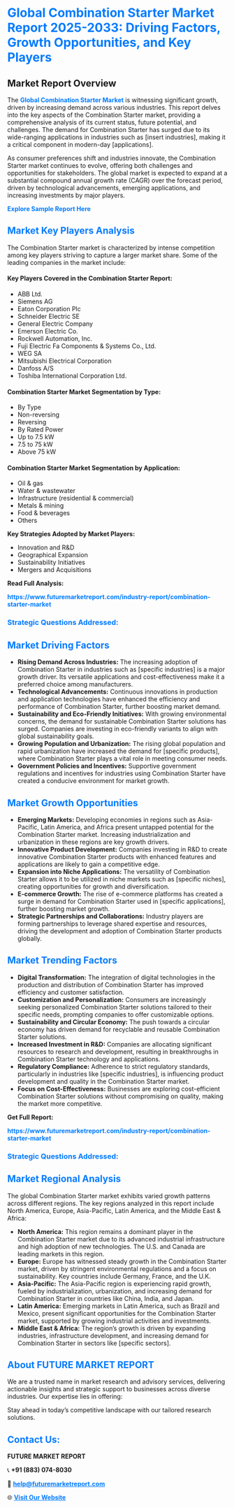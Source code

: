 <h1 style="color: #007BFF;">Global Combination Starter Market Report 2025-2033: Driving Factors, Growth Opportunities, and Key Players</h1>

<section id="overview">
<h2>Market Report Overview</h2>
<p>The <a href="https://www.futuremarketreport.com/industry-report/combination-starter-market" style="color: #007BFF; text-decoration: none;"><strong>Global Combination Starter Market</strong></a> is witnessing significant growth, driven by increasing demand across various industries. This report delves into the key aspects of the Combination Starter market, providing a comprehensive analysis of its current status, future potential, and challenges. The demand for Combination Starter has surged due to its wide-ranging applications in industries such as [insert industries], making it a critical component in modern-day [applications].</p>
<p>As consumer preferences shift and industries innovate, the Combination Starter market continues to evolve, offering both challenges and opportunities for stakeholders. The global market is expected to expand at a substantial compound annual growth rate (CAGR) over the forecast period, driven by technological advancements, emerging applications, and increasing investments by major players.</p>
</section>

<section id="overview">
<p><a href="https://www.futuremarketreport.com/request-sample/reportId=106801" style="color: #007BFF; text-decoration: none;"><strong>Explore Sample Report Here</strong></a></p>
</section>

<section id="key-players">
<h2 style="color: #007BFF;">Market Key Players Analysis</h2>
<p>The Combination Starter market is characterized by intense competition among key players striving to capture a larger market share. Some of the leading companies in the market include:</p>
<h4>Key Players Covered in the Combination Starter Report:</h4>
<ul><li>ABB Ltd.</li><li>Siemens AG</li><li>Eaton Corporation Plc</li><li>Schneider Electric SE</li><li>General Electric Company</li><li>Emerson Electric Co.</li><li>Rockwell Automation, Inc.</li><li>Fuji Electric Fa Components &amp; Systems Co., Ltd.</li><li>WEG SA</li><li>Mitsubishi Electrical Corporation</li><li>Danfoss A/S</li><li>Toshiba International Corporation Ltd.</li></ul>
<h4>Combination Starter Market Segmentation by Type:</h4>
<ul><li>By Type</li><li>Non-reversing</li><li>Reversing</li><li>By Rated Power</li><li>Up to 7.5 kW</li><li>7.5 to 75 kW</li><li>Above 75 kW</li></ul>

<h4>Combination Starter Market Segmentation by Application:</h4>
<ul><li>Oil &amp; gas</li><li>Water &amp; wastewater</li><li>Infrastructure (residential &amp; commercial)</li><li>Metals &amp; mining</li><li>Food &amp; beverages</li><li>Others</li></ul>
<p><strong>Key Strategies Adopted by Market Players:</strong></p>
<ul>
<li>Innovation and R&D</li>
<li>Geographical Expansion</li>
<li>Sustainability Initiatives</li>
<li>Mergers and Acquisitions</li>
</ul>
</section>

<section>
<p><strong>Read Full Analysis: </strong></p><a href="https://www.futuremarketreport.com/industry-report/combination-starter-market" style="color: #007BFF; text-decoration: none;"><strong>https://www.futuremarketreport.com/industry-report/combination-starter-market</strong></a>
<h3 style="color: #007BFF;">Strategic Questions Addressed:</h3>
</section>

<section id="driving-factors">
<h2 style="color: #007BFF;">Market Driving Factors</h2>
<ul>
<li><strong>Rising Demand Across Industries:</strong> The increasing adoption of Combination Starter in industries such as [specific industries] is a major growth driver. Its versatile applications and cost-effectiveness make it a preferred choice among manufacturers.</li>
<li><strong>Technological Advancements:</strong> Continuous innovations in production and application technologies have enhanced the efficiency and performance of Combination Starter, further boosting market demand.</li>
<li><strong>Sustainability and Eco-Friendly Initiatives:</strong> With growing environmental concerns, the demand for sustainable Combination Starter solutions has surged. Companies are investing in eco-friendly variants to align with global sustainability goals.</li>
<li><strong>Growing Population and Urbanization:</strong> The rising global population and rapid urbanization have increased the demand for [specific products], where Combination Starter plays a vital role in meeting consumer needs.</li>
<li><strong>Government Policies and Incentives:</strong> Supportive government regulations and incentives for industries using Combination Starter have created a conducive environment for market growth.</li>
</ul>
</section>

<section id="growth-opportunities">
<h2 style="color: #007BFF;">Market Growth Opportunities</h2>
<ul>
<li><strong>Emerging Markets:</strong> Developing economies in regions such as Asia-Pacific, Latin America, and Africa present untapped potential for the Combination Starter market. Increasing industrialization and urbanization in these regions are key growth drivers.</li>
<li><strong>Innovative Product Development:</strong> Companies investing in R&D to create innovative Combination Starter products with enhanced features and applications are likely to gain a competitive edge.</li>
<li><strong>Expansion into Niche Applications:</strong> The versatility of Combination Starter allows it to be utilized in niche markets such as [specific niches], creating opportunities for growth and diversification.</li>
<li><strong>E-commerce Growth:</strong> The rise of e-commerce platforms has created a surge in demand for Combination Starter used in [specific applications], further boosting market growth.</li>
<li><strong>Strategic Partnerships and Collaborations:</strong> Industry players are forming partnerships to leverage shared expertise and resources, driving the development and adoption of Combination Starter products globally.</li>
</ul>
</section>

<section id="trending-factors">
<h2 style="color: #007BFF;">Market Trending Factors</h2>
<ul>
<li><strong>Digital Transformation:</strong> The integration of digital technologies in the production and distribution of Combination Starter has improved efficiency and customer satisfaction.</li>
<li><strong>Customization and Personalization:</strong> Consumers are increasingly seeking personalized Combination Starter solutions tailored to their specific needs, prompting companies to offer customizable options.</li>
<li><strong>Sustainability and Circular Economy:</strong> The push towards a circular economy has driven demand for recyclable and reusable Combination Starter solutions.</li>
<li><strong>Increased Investment in R&D:</strong> Companies are allocating significant resources to research and development, resulting in breakthroughs in Combination Starter technology and applications.</li>
<li><strong>Regulatory Compliance:</strong> Adherence to strict regulatory standards, particularly in industries like [specific industries], is influencing product development and quality in the Combination Starter market.</li>
<li><strong>Focus on Cost-Effectiveness:</strong> Businesses are exploring cost-efficient Combination Starter solutions without compromising on quality, making the market more competitive.</li>
</ul>
</section>

<section>
<p><strong>Get Full Report: </strong></p><a href="https://www.futuremarketreport.com/industry-report/combination-starter-market" style="color: #007BFF; text-decoration: none;"><strong>https://www.futuremarketreport.com/industry-report/combination-starter-market</strong></a>
<h3 style="color: #007BFF;">Strategic Questions Addressed:</h3>
</section>


<section id="regional-analysis">
<h2 style="color: #007BFF;">Market Regional Analysis</h2>
<p>The global Combination Starter market exhibits varied growth patterns across different regions. The key regions analyzed in this report include North America, Europe, Asia-Pacific, Latin America, and the Middle East & Africa:</p>
<ul>
<li><strong>North America:</strong> This region remains a dominant player in the Combination Starter market due to its advanced industrial infrastructure and high adoption of new technologies. The U.S. and Canada are leading markets in this region.</li>
<li><strong>Europe:</strong> Europe has witnessed steady growth in the Combination Starter market, driven by stringent environmental regulations and a focus on sustainability. Key countries include Germany, France, and the U.K.</li>
<li><strong>Asia-Pacific:</strong> The Asia-Pacific region is experiencing rapid growth, fueled by industrialization, urbanization, and increasing demand for Combination Starter in countries like China, India, and Japan.</li>
<li><strong>Latin America:</strong> Emerging markets in Latin America, such as Brazil and Mexico, present significant opportunities for the Combination Starter market, supported by growing industrial activities and investments.</li>
<li><strong>Middle East & Africa:</strong> The region’s growth is driven by expanding industries, infrastructure development, and increasing demand for Combination Starter in sectors like [specific sectors].</li>
</ul>
</section>

<footer>
<h2 style="color: #007BFF;">About FUTURE MARKET REPORT</h2>
<p>We are a trusted name in market research and advisory services, delivering actionable insights and strategic support to businesses across diverse industries. Our expertise lies in offering:</p>

<p>Stay ahead in today’s competitive landscape with our tailored research solutions.</p>

<h2 style="color: #007BFF;">Contact Us:</h2>
<p><strong>FUTURE MARKET REPORT</strong></p>
<p>📞 <strong>+91 (883) 074-8030</strong></p>
<p>📧 <strong><a href="mailto:help@futuremarketreport.com" style="color: #007BFF;">help@futuremarketreport.com</a></strong></p>
<p>🌐 <strong><a href="https://www.futuremarketreport.com/" style="color: #007BFF;">Visit Our Website</a></strong></p>
</footer>